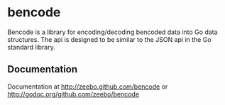 # bencode

Bencode is a library for encoding/decoding bencoded data into Go data structures.
The api is designed to be similar to the JSON api in the Go standard library.

## Documentation

Documentation at http://zeebo.github.com/bencode
or http://godoc.org/github.com/zeebo/bencode
